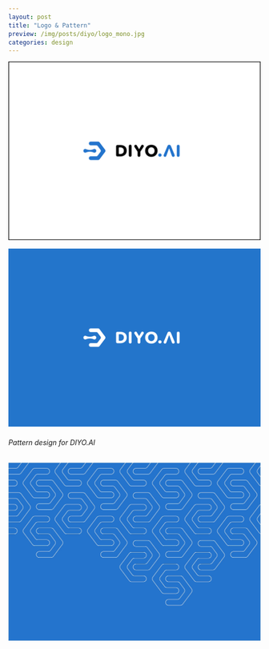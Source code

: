 ```yaml
---
layout: post
title: "Logo & Pattern"
preview: /img/posts/diyo/logo_mono.jpg
categories: design
---
```


![logo color](/img/posts/diyo/logo_color.jpg)

![logo mono](/img/posts/diyo/logo_mono.jpg)

###### Pattern design for DIYO.AI
![Pattern](/img/posts/diyo/pattern.jpg)
